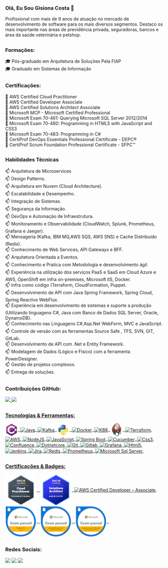 <!--
**gisiona/gisiona** is a ✨ _special_ ✨ repository because its `README.md` (this file) appears on your GitHub profile.

Here are some ideas to get you started:

- 🔭 I’m currently working on ...
- 🌱 I’m currently learning ...
- 👯 I’m looking to collaborate on ...
- 🤔 I’m looking for help with ...
- 💬 Ask me about ...
- 📫 How to reach me: ...
- 😄 Pronouns: ...
- ⚡ Fun fact: ...
-->

### Olá, Eu Sou Gisiona Costa 👋
<div>
Profissional com mais de 9 anos de atuação no mercado de desenvolvimento de software para os mais diversos segmentos. Destaco os mais importante nas áreas de previdência privada, seguradoras, bancos e área da saúde veterinária e petshop.

  ##

<h3>Formações: </h3>
🎓 Pós-graduado em Arquitetura de Soluções Pela FIAP <br>
🎓 Graduado em Sistemas de Informação 

  ##

<h3>Certificações: </h3>
📄 AWS Certified Cloud Practitioner <br>
📄 AWS Certified Developer Associate <br>
📄 AWS Certified Solutions Architect Associate <br>
📄 Microsoft MCP - Microsoft Certified Professional <br>
📄 Microsoft Exam 70-461: Querying Microsoft SQL Server 2012/2014 <br>
📄 Microsoft Exam 70-480: Programming in HTML5 with JavaScript and CSS3 <br>
📄 Microsoft Exam 70-483: Programming in C# <br>
📄 CertiProf DevOps Essentials Professional Certificate - DEPC® <br>
📄 CertiProf Scrum Foundation Professional Certificate - SFPC™ 

  ##

<h3>Habilidades Técnicas </h3>
📫 Arquitetura de Microservices <br>
📫 Design Patterns. <br>
📫 Arquitetura em Nuvem (Cloud Architecture). <br>
📫 Escalabilidade e Desempenho. <br>
📫 Integração de Sistemas. <br>
📫 Segurança da Informação. <br>
📫 DevOps e Automação de Infraestrutura. <br>
📫 Monitoramento e Observabilidade (CloudWatch, Splunk, Prometheus, Grafana e Jaeger). <br>
📫 Mensageria (Kafka, IBM MQ,AWS SQS, AWS SNS) e Cache Distribuído (Redis). <br>
📫 Conhecimento de Web Services, API Gateways e BFF. <br>
📫 Arquitetura Orientada a Eventos. <br>
📫 Conhecimento e Pratica com Metodologia e desenvolvimento ágil. <br>
📫 Experiência na utilização dos serviços PaaS e SaaS em Cloud Azure e AWS, OpenShift em infra on-premises, Microsoft IIS, Docker. <br>
📫 Infra como código (Terraform, CloudFormation, Puppet. <br>
📫 Desenvolvimento de API com Java Spring Framework, Spring Cloud, Spring Reactive WebFlux. <br>
📫 Experiência em desenvolvimento de sistemas e suporte a produção (Utilizando linguagens C#, Java com Banco de Dados SQL Server, Oracle, DynamoDB). <br>
📫 Conhecimento nas Linguagens C#,Asp.Net WebForm, MVC e JavaScript. <br>
📫 Controle de versão com as ferramentas Source Safe , TFS, SVN, GIT, GitLab. <br>
📫 Desenvolvimento de API com .Net e Entity Framework. <br>
📫 Modelagem de Dados (Lógico e Físico) com a ferramenta PowerDesigner. <br>
📫 Gestão de projetos complexos. <br>
📫 Entrega de soluções. <br>
</div> 

  ##

<h3>Contribuições GitHub:</h3>
 <div>
  <a href="https://github.com/gisiona">
  <img height="180em" src="https://github-readme-stats.vercel.app/api?username=gisiona&show_icons=true&theme=dark&include_all_commits=true&count_private=true"/>
  <img height="180em" src="https://github-readme-stats.vercel.app/api/top-langs/?username=gisiona&layout=compact&langs_count=7&theme=dark"/>
</div>
    
  ##

<h3>Tecnologias & Ferramentas:</h3> 
<div style="display: inline_block">
  <img align="center" alt="CSharp" height="40" width="auto" src="https://raw.githubusercontent.com/devicons/devicon/master/icons/csharp/csharp-original.svg">&nbsp;
  <img align="center" alt="Java" height="40" width="auto" src="https://cdn.jsdelivr.net/gh/devicons/devicon/icons/java/java-original-wordmark.svg">&nbsp;
  <img align="center" alt="Kafka" height="40" width="auto" src="https://cdn.jsdelivr.net/gh/devicons/devicon/icons/apachekafka/apachekafka-original-wordmark.svg">&nbsp;
  <img align="center" alt="Pythoh" height="40" width="auto" src="https://raw.githubusercontent.com/devicons/devicon/master/icons/python/python-original.svg">&nbsp;
  <img align="center" alt="Docker" height="40" width="auto"" src="https://cdn.jsdelivr.net/gh/devicons/devicon/icons/docker/docker-plain-wordmark.svg">&nbsp;
  <img align="center" alt="KB8" height="40" width="auto" src="https://cdn.jsdelivr.net/gh/devicons/devicon/icons/kubernetes/kubernetes-plain-wordmark.svg">&nbsp;
  <img align="center" alt="Kubernetes" height="40" width="auto" src="https://raw.githubusercontent.com/devicons/devicon/master/icons/jenkins/jenkins-original.svg">&nbsp;
  <img align="center" alt="Terraform" height="40" width="auto" src="https://cdn.jsdelivr.net/gh/devicons/devicon/icons/terraform/terraform-original-wordmark.svg">&nbsp;
  <img align="center" alt="AWS" height="40" width="auto" src="https://cdn.jsdelivr.net/gh/devicons/devicon/icons/amazonwebservices/amazonwebservices-original.svg">&nbsp;
  <img align="center" alt="NodeJS" height="40" width="auto" src="https://cdn.jsdelivr.net/gh/devicons/devicon/icons/nodejs/nodejs-original.svg">&nbsp;
  <img align="center" alt="JavaScript" height="40" width="auto" src="https://cdn.jsdelivr.net/gh/devicons/devicon/icons/javascript/javascript-original.svg">&nbsp;
  <img align="center" alt="Spring Boot" height="40" width="auto" src="https://cdn.jsdelivr.net/gh/devicons/devicon/icons/spring/spring-original-wordmark.svg">&nbsp;
  <img align="center" alt="Cucumber" height="40" width="auto" src="https://cdn.jsdelivr.net/gh/devicons/devicon/icons/cucumber/cucumber-plain-wordmark.svg">&nbsp;
  <img align="center" alt="Css3" height="40" width="auto" src="https://cdn.jsdelivr.net/gh/devicons/devicon/icons/css3/css3-original-wordmark.svg">&nbsp;
  <img align="center" alt="Confluence" height="40" width="auto" src="https://cdn.jsdelivr.net/gh/devicons/devicon/icons/confluence/confluence-original-wordmark.svg">&nbsp;
  <img align="center" alt="Dotnetcore" height="40" width="auto" src="https://cdn.jsdelivr.net/gh/devicons/devicon/icons/dotnetcore/dotnetcore-original.svg">&nbsp;
  <img align="center" alt="Git" height="40" width="auto" src="https://cdn.jsdelivr.net/gh/devicons/devicon/icons/git/git-plain-wordmark.svg">&nbsp;
  <img align="center" alt="Gitlab" height="40" width="auto" src="https://cdn.jsdelivr.net/gh/devicons/devicon/icons/gitlab/gitlab-original-wordmark.svg">&nbsp;
  <img align="center" alt="Grafana" height="40" width="auto" src="https://cdn.jsdelivr.net/gh/devicons/devicon/icons/grafana/grafana-original-wordmark.svg">&nbsp;
  <img align="center" alt="Html5" height="40" width="auto" src="https://cdn.jsdelivr.net/gh/devicons/devicon/icons/html5/html5-original-wordmark.svg">&nbsp;
  <img align="center" alt="Jenkins" height="40" width="auto" src="https://cdn.jsdelivr.net/gh/devicons/devicon/icons/jenkins/jenkins-original.svg">&nbsp;
  <img align="center" alt="Jira" height="40" width="auto" src="https://cdn.jsdelivr.net/gh/devicons/devicon/icons/jira/jira-original-wordmark.svg">&nbsp;
  <img align="center" alt="Redis" height="40" width="auto" src="https://cdn.jsdelivr.net/gh/devicons/devicon/icons/redis/redis-original-wordmark.svg">&nbsp;
  <img align="center" alt="Prometheus" height="40" width="auto" src="https://cdn.jsdelivr.net/gh/devicons/devicon/icons/prometheus/prometheus-original-wordmark.svg">&nbsp;
  <img align="center" alt="Microsoft Sql Server" height="40" width="auto" src="https://cdn.jsdelivr.net/gh/devicons/devicon/icons/microsoftsqlserver/microsoftsqlserver-plain-wordmark.svg">&nbsp;
    
  
          
</div>

  ##
  
<div> 
  <h3>Certificações & Badges:</h3> 
  <a href="https://www.credly.com/badges/b1bb3359-9c89-45cf-981b-74f8d0821c45/public_url" target="_blank">
    <img align="center" alt="AWS Cloud Praticioner" height="100" width="100" src="https://github.com/gisiona/gisiona/blob/main/img/aws-certified-cloud-practitioner.png"> &nbsp;
  </a>
  <a href="https://www.credly.com/badges/c13a1a56-9ea9-48ae-a159-1e15e018ec4f/public_url" target="_blank">
  <img align="center" alt="AWS Certified Solutions Architect – Associate" height="100" width="100" src="https://github.com/gisiona/gisiona/blob/main/img/aws-certified-solutions-architect-associate.png">&nbsp;
  </a>
  <a href="https://www.credly.com/badges/c13a1a56-9ea9-48ae-a159-1e15e018ec4f/public_url" target="_blank">
  <img align="center" alt="AWS Certified Developer – Associate" height="100" width="100" src="https://images.credly.com/size/340x340/images/b9feab85-1a43-4f6c-99a5-631b88d5461b/image.png">&nbsp;
  </a>
  <a href="https://www.credly.com/badges/b91b3e35-57e1-4f42-b498-ff356c9b13c0/public_url" target="_blank">
    <img align="center" alt="Exam 483: Microsoft Programming in C#" height="100" width="100" src="https://github.com/gisiona/gisiona/blob/main/img/exam-483-programming-in-c.png"> &nbsp;
  </a>
  <a href="https://www.credly.com/badges/0646f8e8-4b7b-4113-994d-bff9e8e7cc51/public_url" target="_blank">
    <img align="center" alt="Exam 461: Microsoft Querying SQL Server 2012/2014" height="100" width="100" src="https://github.com/gisiona/gisiona/blob/main/img/exam-461-querying-microsoft-sql-server-2012-2014.png"> &nbsp;
  </a>
  <a href="https://www.credly.com/badges/967ee59b-297d-4688-9bd5-de3c7e2bcd24/public_url" target="_blank">
    <img align="center" alt="Exam 480: Microsoft Programming in HTML5 with JavaScript and CSS3
" height="100" width="100" src="https://github.com/gisiona/gisiona/blob/main/img/exam-480-programming-in-html5-with-javascript-and-css3.png"> &nbsp;
  </a>
</div>

  ##

<div> 
  <h3>Redes Sociais:</h3> 
  <a href="https://instagram.com/gisiona" target="_blank"><img src="https://img.shields.io/badge/-Instagram-%23E4405F?style=for-the-badge&logo=instagram&logoColor=white" target="_blank"></a>
  <a href="https://www.linkedin.com/in/gisiona" target="_blank"><img src="https://img.shields.io/badge/-LinkedIn-%230077B5?style=for-the-badge&logo=linkedin&logoColor=white" target="_blank"></a> 
  <a href="https://youtube.com/@gisionacosta8114" target="_blank"><img src="https://img.shields.io/badge/YouTube-FF0000?style=for-the-badge&logo=youtube&logoColor=white" target="_blank"></a> 
</div>
